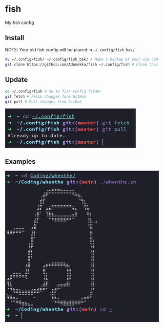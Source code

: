 # fish

My fish config

## Install

NOTE: Your old fish config will be placed in `~/.config/fish_bak/`

```bash
mv ~/.config/fish/ ~/.config/fish_bak/ # Make a backup of your old config
git clone https://github.com/Adamekka/fish ~/.config/fish # Clone this repo to fish config folder
```

## Update

```bash
cd ~/.config/fish # Go to fish config folder
git fetch # Fetch changes form GitHub
git pull # Pull changes from GitHub
```

![fish-update](./images/fish-update.png)

## Examples

![fish-example](./images/fish-example.png)
